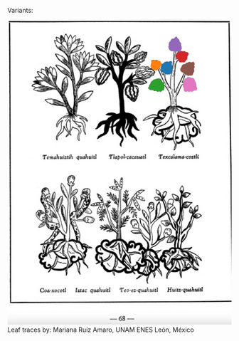 Variants:   

![M_ID174_p068_03_Texcal-ama-coztli.png](assets/M_ID174_p068_03_Texcal-ama-coztli.png)  
Leaf traces by: Mariana Ruíz Amaro, UNAM ENES León, México  
